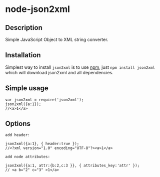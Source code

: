 node-json2xml
===========

Description
-----------

Simple JavaScript Object to XML string converter.

Installation
------------

Simplest way to install `json2xml` is to use [npm](http://npmjs.org), just `npm
install json2xml` which will download json2xml and all dependencies.

Simple usage
-----------
    
    var json2xml = require('json2xml');
    json2xml({a:1});
    //<a>1</a>
	    

Options
-----------

	add header:

	json2xml({a:1}, { header:true });
	//<?xml version="1.0" encoding="UTF-8"?><a>1</a>

	add node attributes:

	json2xml({a:1, attr:{b:2,c:3 }}, { attributes_key:'attr' });	
	// <a b="2" c="3" >1</a>